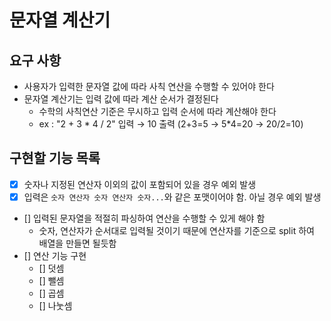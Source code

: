 # 문자열 계산기 
## 요구 사항 
- 사용자가 입력한 문자열 값에 따라 사칙 연산을 수행할 수 있어야 한다 
- 문자열 계산기는 입력 값에 따라 계산 순서가 결정된다 
  - 수학의 사칙연산 기준은 무시하고 입력 순서에 따라 계산해야 한다 
  - ex : "2 + 3 * 4 / 2" 입력 → 10 출력 (2+3=5 → 5*4=20 → 20/2=10)

## 구현할 기능 목록  
- [x] 숫자나 지정된 연산자 이외의 값이 포함되어 있을 경우 예외 발생  
- [x] 입력은 `숫자 연산자 숫자 연산자 숫자...`와 같은 포맷이어야 함. 아닐 경우 예외 발생
- [] 입력된 문자열을 적절히 파싱하여 연산을 수행할 수 있게 해야 함  
  - 숫자, 연산자가 순서대로 입력될 것이기 때문에 연산자를 기준으로 split 하여 배열을 만들면 될듯함  
- [] 연산 기능 구현 
  - [] 덧셈
  - [] 뺄셈
  - [] 곱셈 
  - [] 나눗셈
